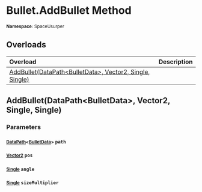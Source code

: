 # Bullet.AddBullet Method

<small>**Namespace**: SpaceUsurper</small>

## Overloads

<div markdown="1" class="member-table">

| Overload | Description |
| :------- | ----------- |
| [AddBullet(DataPath&lt;BulletData&gt;, Vector2, Single, Single)](#DataPath_Vector2_Single_Single_) |  | 

</div>

## AddBullet(DataPath&lt;BulletData&gt;, Vector2, Single, Single)
### Parameters
#### <small>[DataPath](../DataPath-1.md)&lt;[BulletData](../BulletData.md)&gt;</small> `path`

#### <small>[Vector2](https://docs.unity3d.com/ScriptReference/Vector2.html)</small> `pos`

#### <small>[Single](https://docs.microsoft.com/en-us/dotnet/api/system.single?view=netframework-4.5)</small> `angle`

#### <small>[Single](https://docs.microsoft.com/en-us/dotnet/api/system.single?view=netframework-4.5)</small> `sizeMultiplier`

